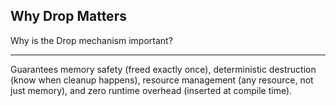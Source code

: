 ## Why Drop Matters

Why is the Drop mechanism important?

---

Guarantees memory safety (freed exactly once), deterministic destruction (know when cleanup happens), resource management (any resource, not just memory), and zero runtime overhead (inserted at compile time).

